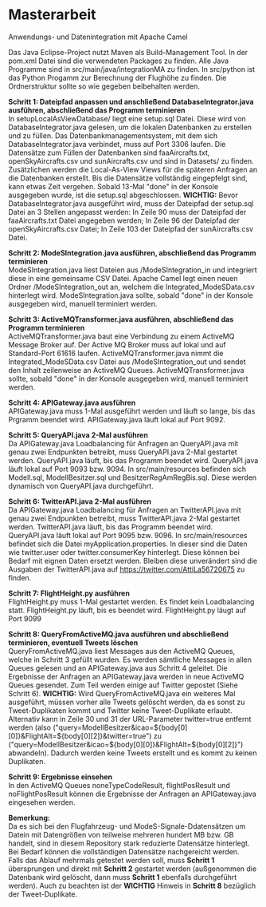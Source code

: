 # Masterarbeit
 Anwendungs- und Datenintegration mit Apache Camel

Das Java Eclipse-Project nutzt Maven als Build-Management Tool. In der pom.xml Datei sind die verwendeten Packages zu finden. Alle Java Programme sind in src/main/java/integrationMA zu finden. In src/python ist das Python Progamm zur Berechnung der Flughöhe zu finden. Die Ordnerstruktur sollte so wie gegeben beibehalten werden.

**Schritt 1: Dateipfad anpassen und anschließend DatabaseIntegrator.java ausführen, abschließend das Programm terminieren**\
In setupLocalAsViewDatabase/ liegt eine setup.sql Datei. Diese wird von DatabaseIntegrator.java gelesen, um die lokalen Datenbanken zu erstellen und zu füllen. Das Datenbankmanagementsystem, mit dem sich DatabaseIntegrator.java verbindet, muss auf Port 3306 laufen. Die Datensätze zum Füllen der Datenbanken sind faaAircrafts.txt, openSkyAircrafts.csv und sunAircrafts.csv und sind in Datasets/ zu finden. Zusätzlichen werden die Local-As-View Views für die späteren Anfragen an die Datenbanken erstellt. Bis die Datensätze vollständig eingepfelgt sind, kann etwas Zeit vergehen. Sobald 13-Mal "done" in der Konsole ausgegeben wurde, ist die setup.sql abgeschlossen. **WICHTIG:** Bevor DatabaseIntegrator.java ausgeführt wird, muss der Dateipfad der setup.sql Datei an 3 Stellen angepasst werden: In Zeile 90 muss der Dateipfad der faaAircrafts.txt Datei angegeben werden; In Zeile 96 der Dateipfad der openSkyAircrafts.csv Datei; In Zeile 103 der Dateipfad der sunAircrafts.csv Datei.

**Schritt 2: ModeSIntegration.java ausführen, abschließend das Programm terminieren**\
ModeSIntegration.java liest Dateien aus /ModeSIntegration_in und integriert diese in eine gemeinsame CSV Datei. Apache Camel legt einen neuen Ordner /ModeSIntegration_out an, welchem die Integrated_ModeSData.csv hinterlegt wird. ModeSIntegration.java sollte, sobald "done" in der Konsole ausgegeben wird, manuell terminiert werden.

**Schritt 3: ActiveMQTransformer.java ausführen, abschließend das Programm terminieren**\
ActiveMQTransformer.java baut eine Verbindung zu einem ActiveMQ Message Broker auf. Der Active MQ Broker muss auf lokal und auf Standard-Port 61616 laufen. ActiveMQTransformer.java nimmt die Integrated_ModeSData.csv Datei aus /ModeSIntegration_out und sendet den Inhalt zeilenweise an ActiveMQ Queues. ActiveMQTransformer.java sollte, sobald "done" in der Konsole ausgegeben wird, manuell terminiert werden.

**Schritt 4: APIGateway.java ausführen**\
APIGateway.java muss 1-Mal ausgeführt werden und läuft so lange, bis das Prgramm beendet wird. APIGateway.java läuft lokal auf Port 9092. 

**Schritt 5: QueryAPI.java 2-Mal ausführen**\
Da APIGateway.java Loadbalancing für Anfragen an QueryAPI.java mit genau zwei Endpunkten betreibt, muss QueryAPI.java 2-Mal gestartet werden. QueryAPI.java läuft, bis das Programm beendet wird. QueryAPI.java läuft lokal auf Port 9093 bzw. 9094. In src/main/resources befinden sich Modell.sql, ModellBesitzer.sql und BesitzerRegAmRegBis.sql. Diese werden dynamisch von QueryAPI.java durchgeführt.

**Schritt 6: TwitterAPI.java 2-Mal ausführen**\
Da APIGateway.java Loadbalancing für Anfragen an TwitterAPI.java mit genau zwei Endpunkten betreibt, muss TwitterAPI.java 2-Mal gestartet werden. TwitterAPI.java läuft, bis das Programm beendet wird. QueryAPI.java läuft lokal auf Port 9095 bzw. 9096. In src/main/resources befindet sich die Datei myApplication.properties. In dieser sind die Daten wie twitter.user oder twitter.consumerKey hinterlegt. Diese können bei Bedarf mit eignen Daten ersetzt werden. Bleiben diese unverändert sind die Ausgaben der TwitterAPI.java auf https://twitter.com/AttiLa56720675 zu finden.

**Schritt 7: FlightHeight.py ausführen**\
FlightHeight.py muss 1-Mal gestartet werden. Es findet kein Loadbalancing statt. FlightHeight.py läuft, bis es beendet wird. FlightHeight.py läugt auf Port 9099 

**Schritt 8: QueryFromActiveMQ.java ausführen und abschließend terminieren, eventuell Tweets löschen**\
QueryFromActiveMQ.java liest Messages aus den ActiveMQ Queues, welche in Schritt 3 gefüllt wurden. Es werden sämtliche Messages in allen Queues gelesen und an APIGateway.java aus Schritt 4 geleitet. Die Ergebnisse der Anfragen an APIGateway.java werden in neue ActiveMQ Queues gesendet. Zum Teil werden einige auf Twitter gepostet (Siehe Schritt 6). **WICHTIG:** Wird QueryFromActiveMQ.java ein weiteres Mal ausgeführt, müssen vorher alle Tweets gelöscht werden, da es sonst zu Tweet-Duplikaten kommt und Twitter keine Tweet-Duplikate erlaubt. Alternativ kann in Zeile 30 und 31 der URL-Parameter twitter=true entfernt werden (also ("query=ModellBesitzer&icao=${body[0][0]}&FlightAlt=${body[0][2]}&twitter=true") zu ("query=ModellBesitzer&icao=${body[0][0]}&FlightAlt=${body[0][2]}") abwandeln). Dadurch werden keine Tweets erstellt und es kommt zu keinen Duplikaten.

**Schritt 9: Ergebnisse einsehen**\
In den ActiveMQ Queues noneTypeCodeResult, flightPosResult und noFlightPosResult können die Ergebnisse der Anfragen an APIGateway.java eingesehen werden.


**Bemerkung:**\
Da es sich bei den Flugfahrzeug- und ModeS-Signale-Ddatensätzen um Datein mit Datengrößen von teilweise mehreren hundert MB bzw. GB handelt, sind in diesem Repository stark reduzierte Datensätze hinterlegt. Bei Bedarf können die vollständigen Datensätze nachgereicht werden.\
Falls das Ablauf mehrmals getestet werden soll, muss **Schritt 1** übersprungen und direkt mit **Schritt 2** gestartet werden (außgenommen die Datenbank wird gelöscht, dann muss **Schritt 1** ebenfalls durchgeführt werden). Auch zu beachten ist der **WICHTIG** Hinweis in **Schritt 8** bezüglich der Tweet-Duplikate.
